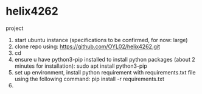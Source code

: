 # helix4262
project

1. start ubuntu instance (specifications to be confirmed, for now: large)
2. clone repo using:
https://github.com/OYL02/helix4262.git
3. cd 
4. ensure u have python3-pip installed to install python packages (about 2 minutes for installation): sudo apt install python3-pip 
5. set up environment, install python requirement with requirements.txt file using the following command:
pip install -r requirements.txt
6. 
